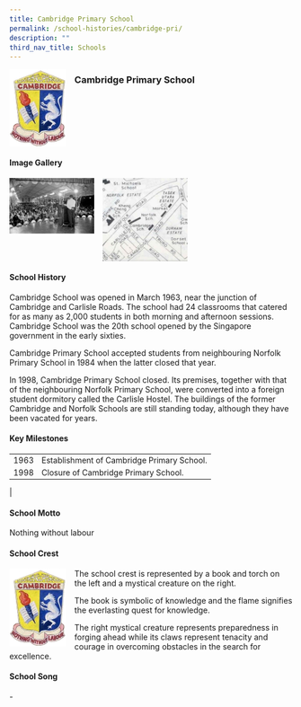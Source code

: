```yaml
---
title: Cambridge Primary School
permalink: /school-histories/cambridge-pri/
description: ""
third_nav_title: Schools
---
```

<img src="/images/cambridgepri1.png" style="width:20%;margin-right:15px;" align = "left">

### **Cambridge Primary School**

<br clear="left">

#### **Image Gallery**

<p><a href="https://d1yxymztqoj7qn.amplifyapp.com/images/cambridgepri2.jpg">  
<img src="/images/cambridgepri2.jpg" style="width:30%;margin-right:15px;" align = "left">
</a></p>

<p><a href="https://d1yxymztqoj7qn.amplifyapp.com/images/cambridgepri3.jpg">  
<img src="/images/cambridgepri3.jpg" style="width:30%;margin-right:15px;" align = "left">
</a></p>

<br clear="left">

#### **School History**
Cambridge School was opened in March 1963, near the junction of Cambridge and Carlisle Roads. The school had 24 classrooms that catered for as many as 2,000 students in both morning and afternoon sessions. Cambridge School was the 20th school opened by the Singapore government in the early sixties.  
  
Cambridge Primary School accepted students from neighbouring Norfolk Primary School in 1984 when the latter closed that year.  
  
In 1998, Cambridge Primary School closed. Its premises, together with that of the neighbouring Norfolk Primary School, were converted into a foreign student dormitory called the Carlisle Hostel. The buildings of the former Cambridge and Norfolk Schools are still standing today, although they have been vacated for years.

#### **Key Milestones**

|  |  |
|:---:|---|
| 1963 | Establishment of Cambridge Primary School. |
| 1998 | Closure of Cambridge Primary School. |
|

#### **School Motto**
Nothing without labour

#### **School Crest**
<img src="/images/cambridgepri1.png" style="width:20%;margin-right:15px;" align = "left">

The school crest is represented by a book and torch on the left and a mystical creature on the right.

The book is symbolic of knowledge and the flame signifies the everlasting quest for knowledge.

The right mystical creature represents preparedness in forging ahead while its claws represent tenacity and courage in overcoming obstacles in the search for excellence.

#### **School Song**
\-